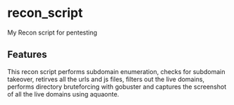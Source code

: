 # recon_script
My Recon script for pentesting

## Features
This recon script performs subdomain enumeration, checks for subdomain takeover, retirves all the urls and js files, filters out the live domains, performs directory bruteforcing with gobuster and captures the screenshot of all the live domains using aquaonte.


